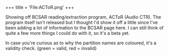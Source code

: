 +++
title = 'File:ACToR.png'
+++

Showing off BCSAR reading/extraction program, ACToR (Audio CTR). The
program itself isn't released but I thought I'd show it off a little
since I've been adding a lot of information to the BCSAR page here. I
can still think of quite a few more things I could do with it, so it's a
beta yet.

In case you're curious as to why the partition names are coloured, it's
a validity check. (green = valid, red = invalid)